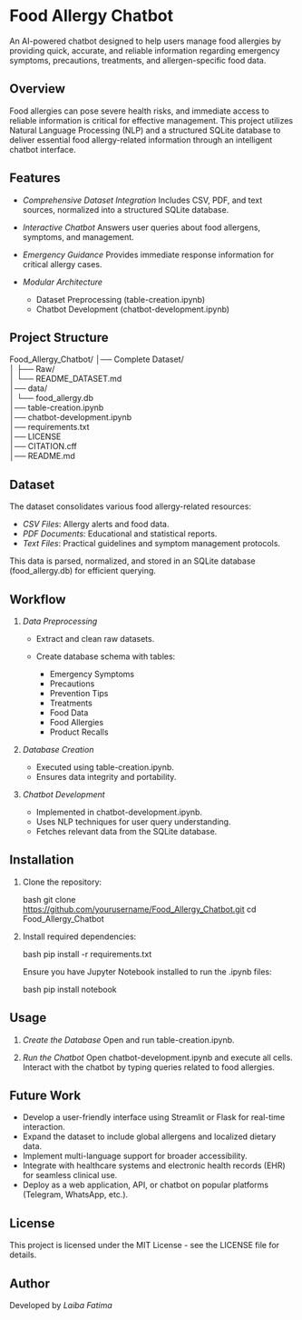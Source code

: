 # Food Allergy Chatbot

An AI-powered chatbot designed to help users manage food allergies by providing quick, accurate, and reliable information regarding emergency symptoms, precautions, treatments, and allergen-specific food data.

## Overview

Food allergies can pose severe health risks, and immediate access to reliable information is critical for effective management. This project utilizes Natural Language Processing (NLP) and a structured SQLite database to deliver essential food allergy-related information through an intelligent chatbot interface.

## Features

* *Comprehensive Dataset Integration*
  Includes CSV, PDF, and text sources, normalized into a structured SQLite database.

* *Interactive Chatbot*
  Answers user queries about food allergens, symptoms, and management.

* *Emergency Guidance*
  Provides immediate response information for critical allergy cases.

* *Modular Architecture*

  * Dataset Preprocessing (table-creation.ipynb)
  * Chatbot Development (chatbot-development.ipynb)

## Project Structure


Food_Allergy_Chatbot/
│── Complete Dataset/             
│   ├── Raw/                      
│   └── README_DATASET.md         
│── data/ <br>
│   └── food_allergy.db           
│── table-creation.ipynb          
│── chatbot-development.ipynb     
│── requirements.txt              
│── LICENSE                       
│── CITATION.cff                  
│── README.md                     


## Dataset

The dataset consolidates various food allergy-related resources:

* *CSV Files*: Allergy alerts and food data.
* *PDF Documents*: Educational and statistical reports.
* *Text Files*: Practical guidelines and symptom management protocols.

This data is parsed, normalized, and stored in an SQLite database (food_allergy.db) for efficient querying.

## Workflow

1. *Data Preprocessing*

   * Extract and clean raw datasets.
   * Create database schema with tables:

     * Emergency Symptoms
     * Precautions
     * Prevention Tips
     * Treatments
     * Food Data
     * Food Allergies
     * Product Recalls

2. *Database Creation*

   * Executed using table-creation.ipynb.
   * Ensures data integrity and portability.

3. *Chatbot Development*

   * Implemented in chatbot-development.ipynb.
   * Uses NLP techniques for user query understanding.
   * Fetches relevant data from the SQLite database.

## Installation

1. Clone the repository:

   bash
   git clone https://github.com/yourusername/Food_Allergy_Chatbot.git
   cd Food_Allergy_Chatbot
   

2. Install required dependencies:

   bash
   pip install -r requirements.txt
   

   Ensure you have Jupyter Notebook installed to run the .ipynb files:

   bash
   pip install notebook
   

## Usage

1. *Create the Database*
   Open and run table-creation.ipynb.

2. *Run the Chatbot*
   Open chatbot-development.ipynb and execute all cells.
   Interact with the chatbot by typing queries related to food allergies.

## Future Work

* Develop a user-friendly interface using Streamlit or Flask for real-time interaction.
* Expand the dataset to include global allergens and localized dietary data.
* Implement multi-language support for broader accessibility.
* Integrate with healthcare systems and electronic health records (EHR) for seamless clinical use.
* Deploy as a web application, API, or chatbot on popular platforms (Telegram, WhatsApp, etc.).

## License

This project is licensed under the MIT License - see the LICENSE file for details.

## Author

Developed by *Laiba Fatima*
